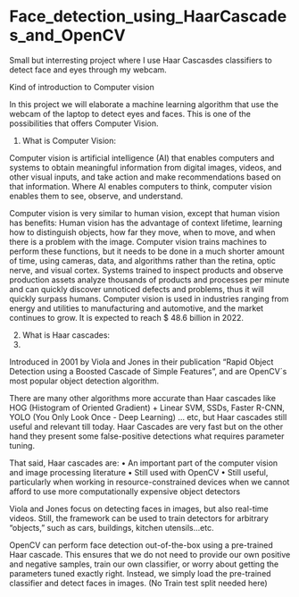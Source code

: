 # Face_detection_using_HaarCascades_and_OpenCV

Small but interresting project where I use Haar Cascasdes classifiers to detect face and eyes through my webcam. 

Kind of introduction to Computer vision

In this project we will elaborate a machine learning algorithm that use the webcam of the laptop to detect eyes and faces. This is one of the possibilities that offers Computer Vision.

1.	What is Computer Vision:

Computer vision is artificial intelligence (AI) that enables computers and systems to obtain meaningful information from digital images, videos, and other visual inputs, and take action and make recommendations based on that information. Where AI enables computers to think, computer vision enables them to see, observe, and understand.

Computer vision is very similar to human vision, except that human vision has benefits: Human vision has the advantage of context lifetime, learning how to distinguish objects, how far they move, when to move, and when there is a problem with the image.
Computer vision trains machines to perform these functions, but it needs to be done in a much shorter amount of time, using cameras, data, and algorithms rather than the retina, optic nerve, and visual cortex. Systems trained to inspect products and observe production assets analyze thousands of products and processes per minute and can quickly discover unnoticed defects and problems, thus it will quickly surpass humans.
Computer vision is used in industries ranging from energy and utilities to manufacturing and automotive, and the market continues to grow. It is expected to reach $ 48.6 billion in 2022.

2.	What is Haar cascades:
3.	
Introduced in 2001 by Viola and Jones in their publication “Rapid Object Detection using a Boosted Cascade of Simple Features”, and are OpenCV´s most popular object detection algorithm. 

There are many other algorithms more accurate than Haar cascades like HOG (Histogram of Oriented Gradient) + Linear SVM, SSDs, Faster R-CNN, YOLO (You Only Look Once - Deep Learning) … etc, but Haar cascades still useful and relevant till today. 
Haar Cascades are very fast but on the other hand they present some false-positive detections what requires parameter tuning.

That said, Haar cascades are:
•	An important part of the computer vision and image processing literature
•	Still used with OpenCV
•	Still useful, particularly when working in resource-constrained devices when we cannot afford to use more computationally expensive object detectors

Viola and Jones focus on detecting faces in images, but also real-time videos. Still, the framework can be used to train detectors for arbitrary “objects,” such as cars, buildings, kitchen utensils…etc.

OpenCV can perform face detection out-of-the-box using a pre-trained Haar cascade. This ensures that we do not need to provide our own positive and negative samples, train our own classifier, or worry about getting the parameters tuned exactly right. Instead, we simply load the pre-trained classifier and detect faces in images. (No Train test split needed here)
